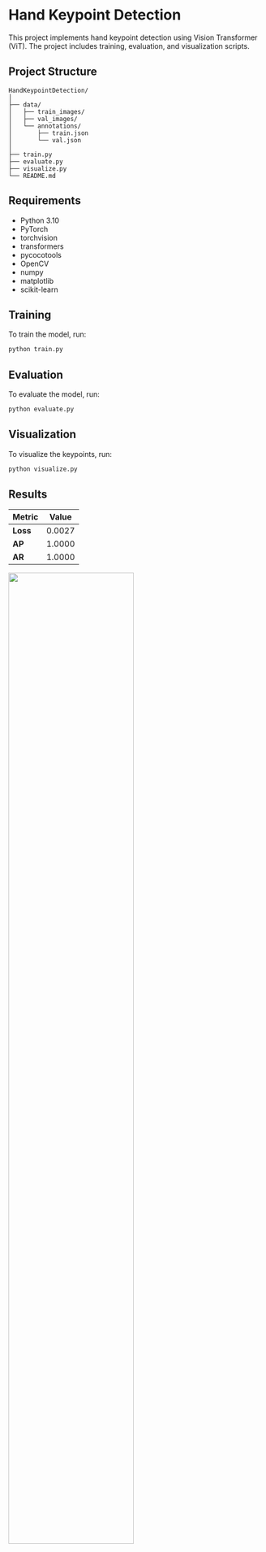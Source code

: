# Hand Keypoint Detection

This project implements hand keypoint detection using Vision Transformer (ViT). The project includes training, evaluation, and visualization scripts.

## Project Structure

```
HandKeypointDetection/
│
├── data/
│   ├── train_images/
│   ├── val_images/
│   └── annotations/
│       ├── train.json
│       └── val.json
│
├── train.py
├── evaluate.py
├── visualize.py
└── README.md
```

## Requirements

- Python 3.10
- PyTorch
- torchvision
- transformers
- pycocotools
- OpenCV
- numpy
- matplotlib
- scikit-learn

## Training

To train the model, run:

```bash
python train.py
```

## Evaluation

To evaluate the model, run:

```bash
python evaluate.py
```

## Visualization

To visualize the keypoints, run:

```bash
python visualize.py
```
## Results



| Metric                   | Value  |
|--------------------------|----------------|
| **Loss** | 0.0027 |
| **AP** | 1.0000 |
| **AR** | 1.0000 |

  <img src="visualizations/output.png" height="70%" width="70%"
        style="object-fit:contain"
    />

